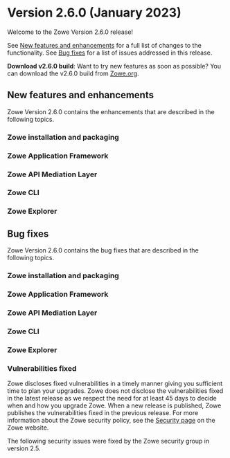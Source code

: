 # Version 2.6.0 (January 2023)

Welcome to the Zowe Version 2.6.0 release!

See [New features and enhancements](#new-features-and-enhancements) for a full list of changes to the functionality. See [Bug fixes](#bug-fixes) for a list of issues addressed in this release.

**Download v2.6.0 build**: Want to try new features as soon as possible? You can download the v2.6.0 build from [Zowe.org](https://www.zowe.org/download.html).

## New features and enhancements

Zowe Version 2.6.0 contains the enhancements that are described in the following topics.

### Zowe installation and packaging

### Zowe Application Framework

### Zowe API Mediation Layer

### Zowe CLI

### Zowe Explorer

## Bug fixes

Zowe Version 2.6.0 contains the bug fixes that are described in the following topics.

### Zowe installation and packaging

### Zowe Application Framework

### Zowe API Mediation Layer

### Zowe CLI

### Zowe Explorer

### Vulnerabilities fixed

Zowe discloses fixed vulnerabilities in a timely manner giving you sufficient time to plan your upgrades. Zowe does not disclose the vulnerabilities fixed in the latest release as we respect the need for at least 45 days to decide when and how you upgrade Zowe. When a new release is published, Zowe publishes the vulnerabilities fixed in the previous release. For more information about the Zowe security policy, see the [Security page](https://www.zowe.org/security.html) on the Zowe website.

The following security issues were fixed by the Zowe security group in version 2.5.
